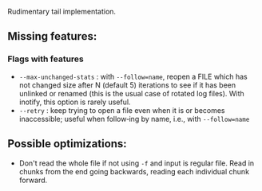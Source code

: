 Rudimentary tail implementation.

## Missing features:

### Flags with features
* `--max-unchanged-stats` : with `--follow=name`, reopen a FILE which has not changed size after N (default 5) iterations  to see if it has been unlinked or renamed (this is the usual case of rotated log files).  With inotify, this option is rarely useful.
* `--retry` : keep trying to open a file even when it is or becomes inaccessible; useful when follow‐ing by name, i.e., with `--follow=name`

## Possible optimizations:
* Don't read the whole file if not using `-f` and input is regular file. Read in chunks from the end going backwards, reading each individual chunk forward.
